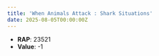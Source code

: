 ```yaml
---
title: 'When Animals Attack : Shark Situations'
date: 2025-08-05T00:00:00Z
---
```

- **RAP**: 23521
- **Value**: -1
